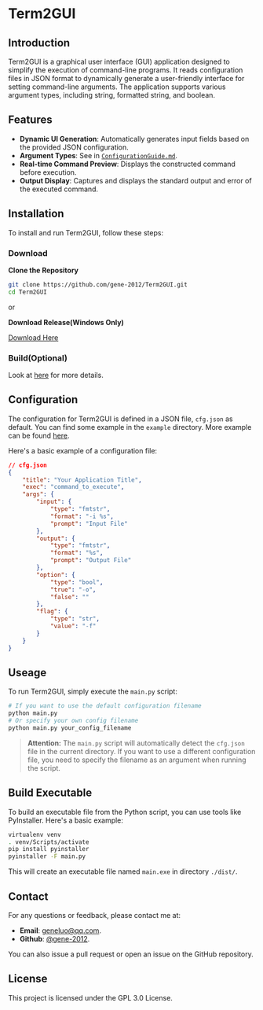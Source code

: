 # Term2GUI

## Introduction

Term2GUI is a graphical user interface (GUI) application designed to simplify the execution of command-line programs. It reads configuration files in JSON format to dynamically generate a user-friendly interface for setting command-line arguments. The application supports various argument types, including string, formatted string, and boolean.

## Features

- **Dynamic UI Generation**: Automatically generates input fields based on the provided JSON configuration.
- **Argument Types**: See in [`ConfigurationGuide.md`](ConfigurationGuide.md).
- **Real-time Command Preview**: Displays the constructed command before execution.
- **Output Display**: Captures and displays the standard output and error of the executed command.

## Installation

To install and run Term2GUI, follow these steps:

### Download

**Clone the Repository**
```sh
git clone https://github.com/gene-2012/Term2GUI.git
cd Term2GUI
```
or

**Download Release(Windows Only)**

[Download Here](https://github.com/gene-2012/Term2GUI/releases/latest/)


### Build(Optional)

Look at [here](#build-executable) for more details.

## Configuration

The configuration for Term2GUI is defined in a JSON file, `cfg.json` as default. You can find some example in the `example` directory. More example can be found [here](https://github.com/gene-2012/T2G-library).

Here's a basic example of a configuration file:

```json
// cfg.json
{
    "title": "Your Application Title",
    "exec": "command_to_execute",
    "args": {
        "input": {
            "type": "fmtstr",
            "format": "-i %s",
            "prompt": "Input File"
        },
        "output": {
            "type": "fmtstr",
            "format": "%s",
            "prompt": "Output File"
        },
        "option": {
            "type": "bool",
            "true": "-o",
            "false": ""
        },
        "flag": {
            "type": "str",
            "value": "-f"
        }
    }
}
```

## Useage

To run Term2GUI, simply execute the `main.py` script:

```sh
# If you want to use the default configuration filename
python main.py
# Or specify your own config filename
python main.py your_config_filename
```

> **Attention:**
The `main.py` script will automatically detect the `cfg.json` file in the current directory. If you want to use a different configuration file, you need to specify the filename as an argument when running the script.

## Build Executable

To build an executable file from the Python script, you can use tools like PyInstaller. Here's a basic example:

```sh
virtualenv venv
. venv/Scripts/activate
pip install pyinstaller
pyinstaller -F main.py
```

This will create an executable file named `main.exe` in directory `./dist/`.

## Contact

For any questions or feedback, please contact me at:
- **Email**: [geneluo@qq.com](mailto://geneluo@qq.com).
- **Github**: [@gene-2012](https://github.com/gene-2012).

You can also issue a pull request or open an issue on the GitHub repository.

## License

This project is licensed under the GPL 3.0 License.